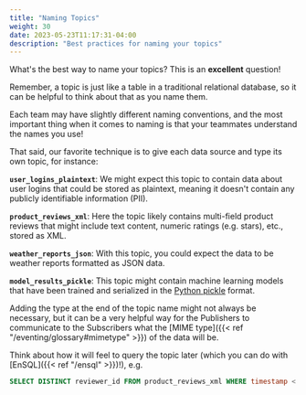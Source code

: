 ```yaml
---
title: "Naming Topics"
weight: 30
date: 2023-05-23T11:17:31-04:00
description: "Best practices for naming your topics"
---
```


What's the best way to name your topics? This is an **excellent** question!

Remember, a topic is just like a table in a traditional relational database, so it can be helpful to think about that as you name them.

Each team may have slightly different naming conventions, and the most important thing when it comes to naming is that your teammates understand the names you use!

That said, our favorite technique is to give each data source and type its own topic, for instance:

**`user_logins_plaintext`**:
We might expect this topic to contain data about user logins that could be stored as plaintext, meaning it doesn't contain any publicly identifiable information (PII).

**`product_reviews_xml`**:
Here the topic likely contains multi-field product reviews that might include text content, numeric ratings (e.g. stars), etc., stored as XML.

**`weather_reports_json`**:
With this topic, you could expect the data to be weather reports formatted as JSON data.

**`model_results_pickle`**:
This topic might contain machine learning models that have been trained and serialized in the [Python pickle](https://docs.python.org/3/library/pickle.html) format.

Adding the type at the end of the topic name might not always be necessary, but it can be a very helpful way for the Publishers to communicate to the Subscribers what the [MIME type]({{< ref "/eventing/glossary#mimetype" >}}) of the data will be.

Think about how it will feel to query the topic later (which you can do with [EnSQL]({{< ref "/ensql" >}})!), e.g.

```sql
SELECT DISTINCT reviewer_id FROM product_reviews_xml WHERE timestamp < 2022-05-11T13:00:00-04:00
```
